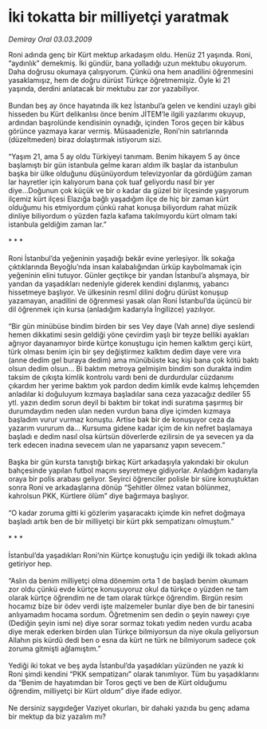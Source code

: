 # İki tokatta bir milliyetçi yaratmak

*Demiray Oral 03.03.2009*

<div class="taraf_structure_2col_1zq">
<div class="margen_n">



 <p>Roni adında genç bir Kürt mektup arkadaşım oldu. Henüz 21 yaşında. Roni, “aydınlık” demekmiş. İki gündür, bana yolladığı uzun mektubu okuyorum. Daha doğrusu okumaya çalışıyorum. Çünkü ona hem anadilini öğrenmesini yasaklamışız, hem de doğru dürüst Türkçe öğretmemişiz. Öyle ki 21 yaşında, derdini anlatacak bir mektubu zar zor yazabiliyor. <br/><br/>Bundan beş ay önce hayatında ilk kez İstanbul’a gelen ve kendini uzaylı gibi hisseden bu Kürt delikanlısı önce benim JİTEM’le ilgili yazılarımı okuyup, ardından başrolünde kendisinin oynadığı, içinden Toros geçen bir kâbus görünce yazmaya karar vermiş. Müsaadenizle, Roni’nin satırlarında (düzeltmeden) biraz dolaştırmak istiyorum sizi. <br/><br/>“Yaşım 21, ama 5 ay oldu Türkiyeyi tanımam. Benim hikayem 5 ay önce başlamıştı bir gün istanbula gelme kararı aldım ilk başlar da istanbulun başka bir ülke olduğunu düşünüyordum televizyonlar da gördüğüm zaman lar hayretler için kalıyorum bana çok tuaf geliyordu nasıl bir yer diye...Doğunun çok küçük ve bir o kadar da güzel bir ilçesinde yaşıyorum ilçemiz kürt ilçesi Elazığa bağlı yaşadığım ilçe de hiç bir zaman kürt olduğumu his etmiyordum çünkü rahat konuşa biliyordum rahat müzik dinliye biliyordum o yüzden fazla kafama takılmıyordu kürt olmam taki istanbula geldiğim zaman lar.” <br/><br/>* * * <br/><br/>Roni İstanbul’da yeğeninin yaşadığı bekâr evine yerleşiyor. İlk sokağa çıktıklarında Beyoğlu’nda insan kalabalığından ürküp kaybolmamak için yeğeninin elini tutuyor. Günler geçtikçe bir yandan İstanbul’a alışmaya, bir yandan da yaşadıkları nedeniyle giderek kendini dışlanmış, yabancı hissetmeye başlıyor. Ve ülkesinin resmî dilini doğru dürüst konuşup yazamayan, anadilini de öğrenmesi yasak olan Roni İstanbul’da üçüncü bir dil öğrenmek için kursa (anladığım kadarıyla İngilizce) yazılıyor. <br/><br/>“Bir gün minübüse bindim birden bir ses Vey daye (Vah anne) diye seslendi hemen dikkatimi sesin geldiği yöne çevirdim yaşlı bir teyze belliki ayakları ağrıyor dayanamıyor birde kürtçe konuştugu için hemen kalktım gerçi kürt, türk olması benim için bir şey değiştirmez kalktım dedim daye vere vıra (anne dedim gel buraya dedim) ama münübüste kaç kişi bana çok kötü baktı olsun dedim olsun... Bi baktım metroya gelmişim bindim son durakta indim taksim de çıkışta kimlik kontrolu vardı beni de durdurdular cüzdanımı çıkardım her yerime baktım yok pardon dedim kimlik evde kalmış lehçemden anladılar ki doğuluyum kızmaya başladılar sana ceza yazacağız dediler 55 ytl. yazın dedim sorun deyil bi baktım bir tokat indi suratıma şaşırmış bir durumdaydım neden ulan neden vurdun bana diye içimden kızmaya başladım vurur vurmaz konuştu. Artise bak bir de konuşuyor ceza da yazarım vururum da... Kursuma gidene kadar içim de kin nefret başlamaya başladı e dedim nasıl olsa kürtsün döverlerde ezilirsin de ya sevecen ya da terk edecen inadına sevecem ulan ne yaparsanız yapın sevecem.” <br/><br/>Başka bir gün kursta tanıştığı birkaç Kürt arkadaşıyla yakındaki bir okulun bahçesinde yapılan futbol maçını seyretmeye gidiyorlar. Anladığım kadarıyla oraya bir polis arabası geliyor. Seyirci öğrenciler polisle bir süre konuştuktan sonra Roni ve arkadaşlarına dönüp “Şehitler ölmez vatan bölünmez, kahrolsun PKK, Kürtlere ölüm” diye bağırmaya başlıyor. <br/><br/>“O kadar zoruma gitti ki gözlerim yaşaracaktı içimde kin nefret doğmaya başladı artık ben de bir milliyetçi bir kürt pkk sempatizanı olmuştum.” <br/><br/>* * * <br/><br/>İstanbul’da yaşadıkları Roni’nin Kürtçe konuştuğu için yediği ilk tokadı aklına getiriyor hep. <br/><br/>“Aslın da benim milliyetçi olma dönemim orta 1 de başladı benim okumam zor oldu çünkü evde kürtçe konuşuyoruz okul da türkçe o yüzden ne tam olarak kürtçe öğrendim ne de tam olarak türkçe öğrendim. Birgün resim hocamız bize bir ödev verdi işte malzemeler bunlar diye ben de bir tanesini anlıyamadım hocama sordum. Öğretmenim sen dedin o şeyin naweyı çıye (Dediğin şeyin ismi ne) diye sorar sormaz tokatı yedim neden vurdu acaba diye merak ederken birden ulan Türkçe bilmiyorsun da niye okula geliyorsun Allahın pis kürdü dedi ben o esna da kürt ne türk ne bilmiyorum sadece çok zoruma gitmişti ağlamıştım.” <br/><br/>Yediği iki tokat ve beş ayda İstanbul’da yaşadıkları yüzünden ne yazık ki Roni şimdi kendini “PKK sempatizanı” olarak tanımlıyor. Tüm bu yaşadıklarını da “Benim de hayatımdan bir Toros geçti ve ben de Kürt olduğumu öğrendim, milliyetçi bir Kürt oldum” diye ifade ediyor. <br/><br/>Ne dersiniz saygıdeğer Vaziyet okurları, bir dahaki yazıda bu genç adama bir mektup da biz yazalım mı?</p>
<br/>
<br/>
<br/>



<br/>


<div id="taraf_not">
</div>

</div>


</div>
